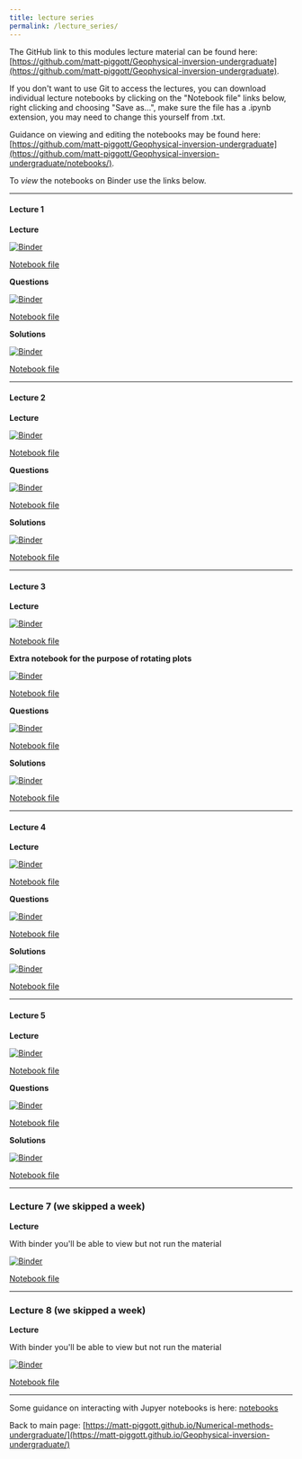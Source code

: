 ```yaml
---
title: lecture series
permalink: /lecture_series/
---
```


The GitHub link to this modules lecture material can be found here:
[https://github.com/matt-piggott/Geophysical-inversion-undergraduate](https://github.com/matt-piggott/Geophysical-inversion-undergraduate).


If you don't want to use Git to access the lectures, you can download individual lecture notebooks by clicking on the "Notebook file" links below, right clicking and choosing "Save as...", make sure the file has a .ipynb extension, you may need to change this yourself from .txt.

Guidance on viewing and editing the notebooks may be found here:
[https://github.com/matt-piggott/Geophysical-inversion-undergraduate](https://github.com/matt-piggott/Geophysical-inversion-undergraduate/notebooks/).

To *view* the notebooks on Binder use the links below.


---

#### Lecture 1

**Lecture**

[![Binder](https://mybinder.org/badge_logo.svg)](https://mybinder.org/v2/gh/matt-piggott/Geophysical-inversion-undergraduate/HEAD?filepath=lectures%2FL1%2FL1.ipynb)

[Notebook file](https://raw.githubusercontent.com/matt-piggott/Geophysical-inversion-undergraduate/main/lectures/L1/L1.ipynb)

**Questions**

[![Binder](https://mybinder.org/badge_logo.svg)](https://mybinder.org/v2/gh/matt-piggott/Geophysical-inversion-undergraduate/HEAD?filepath=lectures%2FL1%2FL1-homework.ipynb)

[Notebook file](https://raw.githubusercontent.com/matt-piggott/Geophysical-inversion-undergraduate/main/lectures/L1/L1-homework.ipynb)

**Solutions**

[![Binder](https://mybinder.org/badge_logo.svg)](https://mybinder.org/v2/gh/matt-piggott/Geophysical-inversion-undergraduate/HEAD?filepath=lectures%2FL1%2FL1-homework-solutions.ipynb)

[Notebook file](https://raw.githubusercontent.com/matt-piggott/Geophysical-inversion-undergraduate/main/lectures/L1/L1-homework-solutions.ipynb)

---

#### Lecture 2

**Lecture**

[![Binder](https://mybinder.org/badge_logo.svg)](https://mybinder.org/v2/gh/matt-piggott/Geophysical-inversion-undergraduate/HEAD?filepath=lectures%2FL2%2FL2.ipynb)

[Notebook file](https://raw.githubusercontent.com/matt-piggott/Geophysical-inversion-undergraduate/main/lectures/L2/L2.ipynb)

**Questions**

[![Binder](https://mybinder.org/badge_logo.svg)](https://mybinder.org/v2/gh/matt-piggott/Geophysical-inversion-undergraduate/HEAD?filepath=lectures%2FL2%2FL2-homework.ipynb)

[Notebook file](https://raw.githubusercontent.com/matt-piggott/Geophysical-inversion-undergraduate/main/lectures/L2/L2-homework.ipynb)

**Solutions**

[![Binder](https://mybinder.org/badge_logo.svg)](https://mybinder.org/v2/gh/matt-piggott/Geophysical-inversion-undergraduate/HEAD?filepath=lectures%2FL2%2FL2-homework-solutions.ipynb)

[Notebook file](https://raw.githubusercontent.com/matt-piggott/Geophysical-inversion-undergraduate/main/lectures/L2/L2-homework-solutions.ipynb)

---

#### Lecture 3

**Lecture**

[![Binder](https://mybinder.org/badge_logo.svg)](https://mybinder.org/v2/gh/matt-piggott/Geophysical-inversion-undergraduate/HEAD?filepath=lectures%2FL3%2FL3.ipynb)

[Notebook file](https://raw.githubusercontent.com/matt-piggott/Geophysical-inversion-undergraduate/main/lectures/L3/L3.ipynb)

**Extra notebook for the purpose of rotating plots**

[![Binder](https://mybinder.org/badge_logo.svg)](https://mybinder.org/v2/gh/matt-piggott/Geophysical-inversion-undergraduate/HEAD?filepath=lectures%2FL3%2Frotate_some_plots.ipynb)

[Notebook file](https://raw.githubusercontent.com/matt-piggott/Geophysical-inversion-undergraduate/main/lectures/L3/rotate_some_plots.ipynb)

**Questions**

[![Binder](https://mybinder.org/badge_logo.svg)](https://mybinder.org/v2/gh/matt-piggott/Geophysical-inversion-undergraduate/HEAD?filepath=lectures%2FL3%2FL3-homework.ipynb)

[Notebook file](https://raw.githubusercontent.com/matt-piggott/Geophysical-inversion-undergraduate/main/lectures/L3/L3-homework.ipynb)

**Solutions**

[![Binder](https://mybinder.org/badge_logo.svg)](https://mybinder.org/v2/gh/matt-piggott/Geophysical-inversion-undergraduate/HEAD?filepath=lectures%2FL3%2FL3-homework-solutions.ipynb)

[Notebook file](https://raw.githubusercontent.com/matt-piggott/Geophysical-inversion-undergraduate/main/lectures/L3/L3-homework-solutions.ipynb)



---

#### Lecture 4


**Lecture**

[![Binder](https://mybinder.org/badge_logo.svg)](https://mybinder.org/v2/gh/matt-piggott/Geophysical-inversion-undergraduate/HEAD?filepath=lectures%2FL4%2FL4.ipynb)

[Notebook file](https://raw.githubusercontent.com/matt-piggott/Geophysical-inversion-undergraduate/main/lectures/L4/L4.ipynb)


**Questions**

[![Binder](https://mybinder.org/badge_logo.svg)](https://mybinder.org/v2/gh/matt-piggott/Geophysical-inversion-undergraduate/HEAD?filepath=lectures%2FL4%2FL4-homework.ipynb)

[Notebook file](https://raw.githubusercontent.com/matt-piggott/Geophysical-inversion-undergraduate/main/lectures/L4/L4-homework.ipynb)

**Solutions**

[![Binder](https://mybinder.org/badge_logo.svg)](https://mybinder.org/v2/gh/matt-piggott/Geophysical-inversion-undergraduate/HEAD?filepath=lectures%2FL4%2FL4-homework-solutions.ipynb)

[Notebook file](https://raw.githubusercontent.com/matt-piggott/Geophysical-inversion-undergraduate/main/lectures/L4/L4-homework-solutions.ipynb)


---

#### Lecture 5


**Lecture**

[![Binder](https://mybinder.org/badge_logo.svg)](https://mybinder.org/v2/gh/matt-piggott/Geophysical-inversion-undergraduate/HEAD?filepath=lectures%2FL5%2FL5.ipynb)

[Notebook file](https://raw.githubusercontent.com/matt-piggott/Geophysical-inversion-undergraduate/main/lectures/L5/L5.ipynb)


**Questions**

[![Binder](https://mybinder.org/badge_logo.svg)](https://mybinder.org/v2/gh/matt-piggott/Geophysical-inversion-undergraduate/HEAD?filepath=lectures%2FL5%2FL5-homework.ipynb)

[Notebook file](https://raw.githubusercontent.com/matt-piggott/Geophysical-inversion-undergraduate/main/lectures/L5/L5-homework.ipynb)

**Solutions**

[![Binder](https://mybinder.org/badge_logo.svg)](https://mybinder.org/v2/gh/matt-piggott/Geophysical-inversion-undergraduate/HEAD?filepath=lectures%2FL5%2FL5-homework-solutions.ipynb)

[Notebook file](https://raw.githubusercontent.com/matt-piggott/Geophysical-inversion-undergraduate/main/lectures/L5/L5-homework-solutions.ipynb)



---

### Lecture 7 (we skipped a week)

**Lecture**

With binder you'll be able to view but not run the material

[![Binder](https://mybinder.org/badge_logo.svg)](https://mybinder.org/v2/gh/matt-piggott/Geophysical-inversion-undergraduate/HEAD?filepath=lectures%2FL7%2FL7.ipynb)

[Notebook file](https://raw.githubusercontent.com/matt-piggott/Geophysical-inversion-undergraduate/main/lectures/L7/L7.ipynb)


---

### Lecture 8 (we skipped a week)

**Lecture**

With binder you'll be able to view but not run the material

[![Binder](https://mybinder.org/badge_logo.svg)](https://mybinder.org/v2/gh/matt-piggott/Geophysical-inversion-undergraduate/HEAD?filepath=lectures%2FL8%2FL8.ipynb)

[Notebook file](https://raw.githubusercontent.com/matt-piggott/Geophysical-inversion-undergraduate/main/lectures/L8/L8.ipynb)



---


Some guidance on interacting with Jupyer notebooks is here: [notebooks](https://matt-piggott.github.io/Geophysical-inversion-undergraduate/notebooks/)


Back to main page: [https://matt-piggott.github.io/Numerical-methods-undergraduate/](https://matt-piggott.github.io/Geophysical-inversion-undergraduate/)
